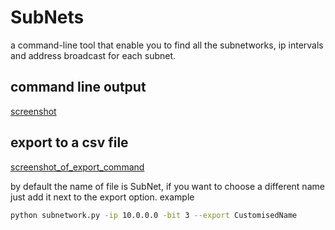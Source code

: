 # SubNets

a command-line tool that enable you to find all the subnetworks, ip intervals and address broadcast for each subnet.

## command line output
[screenshot](C:/Users/TOSHIBA2018/Desktop/subnet.png)

## export to a csv file
[screenshot_of_export_command](C:/Users/TOSHIBA2018/Desktop/subnet_export_to_csv.png)

by default the name of file is SubNet, if you want to choose a different name just add it next to the export option. example

```bash
python subnetwork.py -ip 10.0.0.0 -bit 3 --export CustomisedName
```